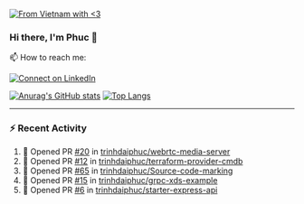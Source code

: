 [![From Vietnam with <3](https://raw.githubusercontent.com/webuild-community/badge/master/svg/love.svg)](https://webuild.community)

### Hi there, I'm Phuc 👋

📫 How to reach me:

[![Connect on LinkedIn](https://img.shields.io/badge/--linkedin?label=LinkedIn&logo=LinkedIn&style=social)](https://www.linkedin.com/in/trinh-dai-phuc/)


[![Anurag's GitHub stats](https://phuc-github-readme-stats.vercel.app/api?username=trinhdaiphuc&count_private=true&show_icons=true&theme=synthwave)](https://github.com/anuraghazra/github-readme-stats)
[![Top Langs](https://phuc-github-readme-stats.vercel.app/api/top-langs/?username=trinhdaiphuc&theme=synthwave&show_icons=true&layout=compact&langs_count=8&hide=html,css,scss,less,handlebars,ejs)](https://github.com/anuraghazra/github-readme-stats)


---

### :zap: Recent Activity

<!--START_SECTION:activity-->
1. 💪 Opened PR [#20](https://github.com/trinhdaiphuc/webrtc-media-server/pull/20) in [trinhdaiphuc/webrtc-media-server](https://github.com/trinhdaiphuc/webrtc-media-server)
2. 💪 Opened PR [#12](https://github.com/trinhdaiphuc/terraform-provider-cmdb/pull/12) in [trinhdaiphuc/terraform-provider-cmdb](https://github.com/trinhdaiphuc/terraform-provider-cmdb)
3. 💪 Opened PR [#65](https://github.com/trinhdaiphuc/Source-code-marking/pull/65) in [trinhdaiphuc/Source-code-marking](https://github.com/trinhdaiphuc/Source-code-marking)
4. 💪 Opened PR [#15](https://github.com/trinhdaiphuc/grpc-xds-example/pull/15) in [trinhdaiphuc/grpc-xds-example](https://github.com/trinhdaiphuc/grpc-xds-example)
5. 💪 Opened PR [#6](https://github.com/trinhdaiphuc/starter-express-api/pull/6) in [trinhdaiphuc/starter-express-api](https://github.com/trinhdaiphuc/starter-express-api)
<!--END_SECTION:activity-->
